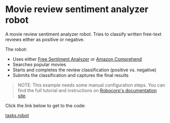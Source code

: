 # Movie review sentiment analyzer robot

A movie review sentiment analyzer robot. Tries to classify written free-text reviews either as positive or negative.

The robot:

- Uses either [Free Sentiment Analyzer](https://www.danielsoper.com/sentimentanalysis/default.aspx) or [Amazon Comprehend](https://aws.amazon.com/comprehend/)
- Searches popular movies
- Starts and completes the review classification (positive vs. negative)
- Submits the classification and captures the final results

> NOTE: This example needs some manual configuration steps. You can find the full tutorial and instructions on [Robocorp's documentation site](https://www.robocorp.com/docs/examples/movie-review-sentiment-analyzer-robot).

Click the link below to get to the code:

[tasks.robot](./tasks.robot)
